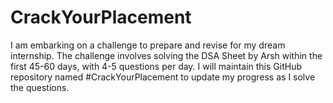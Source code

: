 # CrackYourPlacement
I am embarking on a challenge to prepare and revise for my dream internship. The challenge involves solving the DSA Sheet by Arsh within the first 45-60 days, with 4-5 questions per day. I will maintain this GitHub repository named #CrackYourPlacement to update my progress as I solve the questions.
